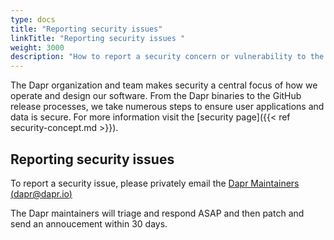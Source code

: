 ```yaml
---
type: docs
title: "Reporting security issues"
linkTitle: "Reporting security issues "
weight: 3000
description: "How to report a security concern or vulnerability to the Dapr maintainers."
---
```


The Dapr organization and team makes security a central focus of how we operate and design our software. From the Dapr binaries to the GitHub release processes, we take numerous steps to ensure user applications and data is secure. For more information visit the [security page]({{< ref security-concept.md >}}).

## Reporting security issues

To report a security issue, please privately email the [Dapr Maintainers (dapr@dapr.io)](mailto:dapr@dapr.io?subject=[Security%20Disclosure]:%20ISSUE%20TITLE)

The Dapr maintainers will triage and respond ASAP and then patch and send an annoucement within 30 days.
